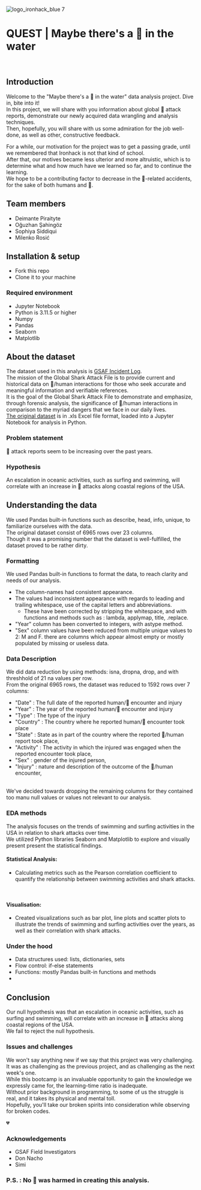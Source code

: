 ![logo_ironhack_blue 7](https://user-images.githubusercontent.com/23629340/40541063-a07a0a8a-601a-11e8-91b5-2f13e4e6b441.png)

# QUEST | Maybe there's a 🦈 in the water

<br>

## Introduction

Welcome to the "Maybe there's a 🦈 in the water" data analysis project. Dive in, bite into it!
<br>
In this project, we will share with you information about global 🦈 attack reports, demonstrate our newly acquired data wrangling and analysis techniques.
<br>
Then, hopefully, you will share with us some admiration for the job well-done, as well as other, constructive feedback.
<br>

For a while, our motivation for the project was to get a passing grade, until we remembered that Ironhack is not that kind of school.
<br>
After that, our motives became less ulterior and more altruistic, which is to determine what and how much have we learned so far, and to continue the learning.
<br>
We hope to be a contributing factor to decrease in the 🦈-related accidents, for the sake of both humans and 🦈.

## Team members
- Deimante Piraityte
- Oğuzhan Şahingöz
- Sophiya Siddiqui
- Milenko Rosić

## Installation & setup
- Fork this repo
- Clone it to your machine

### Required environment
- Jupyter Notebook
- Python is 3.11.5 or higher
- Numpy
- Pandas
- Seaborn
- Matplotlib

## About the dataset
The dataset used in this analysis is [GSAF Incident Log](https://www.sharkattackfile.net/incidentlog.htm).
<br>
The mission of the Global Shark Attack File is to provide current and historical data on 🦈/human interactions for those who seek accurate and meaningful information and verifiable references.
<br>
It is the goal of the Global Shark Attack File to demonstrate and emphasize, through forensic analysis, the significance of 🦈/human interactions in comparison to the myriad dangers that we face in our daily lives.
<br>
[The original dataset](https://www.sharkattackfile.net/spreadsheets/GSAF5.xls) is in .xls Excel file format, loaded into a Jupyter Notebook for analysis in Python.

### Problem statement
🦈 attack reports seem to be increasing over the past years.

### Hypothesis
An escalation in oceanic activities, such as surfing and swimming, will correlate with an increase in 🦈 attacks along coastal regions of the USA.
<br>

## Understanding the data
We used Pandas built-in functions such as describe, head, info, unique, to familiarize ourselves with the data.
<br>
The original dataset consist of 6965 rows over 23 columns.
<br>
Though it was a promising number that the dataset is well-fulfilled, the dataset proved to be rather dirty.

### Formatting
We used Pandas built-in functions to format the data, to reach clarity and needs of our analysis.
<br>

- The column-names had consistent appearance.
- The values had inconsistent appearance with regards to leading and trailing whitespace, use of the capital letters and abbreviations.
  - These have been corrected by stripping the whitespace, and with functions and methods such as : lambda, applymap, title, .replace.
- "Year" column has been converted to integers, with astype method.
- "Sex" column values have been reduced from multiple unique values to 2: M and F.
there are columns which appear almost empty or mostly populated by missing or useless data.

### Data Description
We did data reduction by using methods: isna, dropna, drop, and with threshhold of 21 na values per row.
<br>
From the original 6965 rows, the dataset was reduced to 1592 rows over 7 columns:
- "Date" : The full date of the reported human/🦈 encounter and injury
- "Year" : The year of the reported human/🦈 encounter and injury
- "Type" : The type of the injury
- "Country" : The country where he reported human/🦈 encounter took place
- "State" : State as in part of the country where the reported 🦈/human report took place,
- "Activity" : The activity in which the injured was engaged when the reported encounter took place,
- "Sex" : gender of the injured person,
- "Injury" : nature and description of the outcome of the 🦈/human encounter,
<br>
We've decided towards dropping the remaining columns for they contained too manu null values or values not relevant to our analysis.

### EDA methods
The analysis focuses on the trends of swimming and surfing activities in the USA in relation to shark attacks over time.
<br>
We utilized Python libraries Seaborn and Matplotlib to explore and visually present present the statistical findings.
<br>

#### Statistical Analysis:
- Calculating metrics such as the Pearson correlation coefficient to quantify the relationship between swimming activities and shark attacks.
<br>

#### Visualisation:
- Created visualizations such as bar plot, line plots and scatter plots to illustrate the trends of swimming and surfing activities over the years, as well as their correlation with shark attacks.

### Under the hood
- Data structures used: lists, dictionaries, sets
- Flow control: if-else statements
- Functions: mostly Pandas built-in functions and methods
- 

## Conclusion
Our null hypothesis was that an escalation in oceanic activities, such as surfing and swimming, will correlate with an increase in 🦈 attacks along coastal regions of the USA.
<br>
We fail to reject the null hypothesis.
<br>

### Issues and challenges
We won't say anything new if we say that this project was very challenging.
<br>
It was as challenging as the previous project, and as challenging as the next week's one.
<br>
While this bootcamp is an invaluable opportunity to gain the knowledge we expressly came for, the learning-time ratio is inadequate.
<br>
Without prior background in programming, to some of us the struggle is real, and it takes its physical and mental toll.
<br>
Hopefully, you'll take our broken spirits into consideration while observing for broken codes. <p>&#128148;</p>

### Acknowledgements
- GSAF Field Investigators
- Don Nacho
- Simi

### P.S. : No 🦈 was harmed in creating this analysis.
